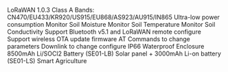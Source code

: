 LoRaWAN 1.0.3 Class A
Bands: CN470/EU433/KR920/US915/EU868/AS923/AU915/IN865
Ultra-low power consumption
Monitor Soil Moisture
Monitor Soil Temperature
Monitor Soil Conductivity
Support Bluetooth v5.1 and LoRaWAN remote configure
Support wireless OTA update firmware
AT Commands to change parameters
Downlink to change configure
IP66 Waterproof Enclosure
8500mAh Li/SOCl2 Battery (SE01-LB)
Solar panel + 3000mAh Li-on battery (SE01-LS)
Smart Agriculture
